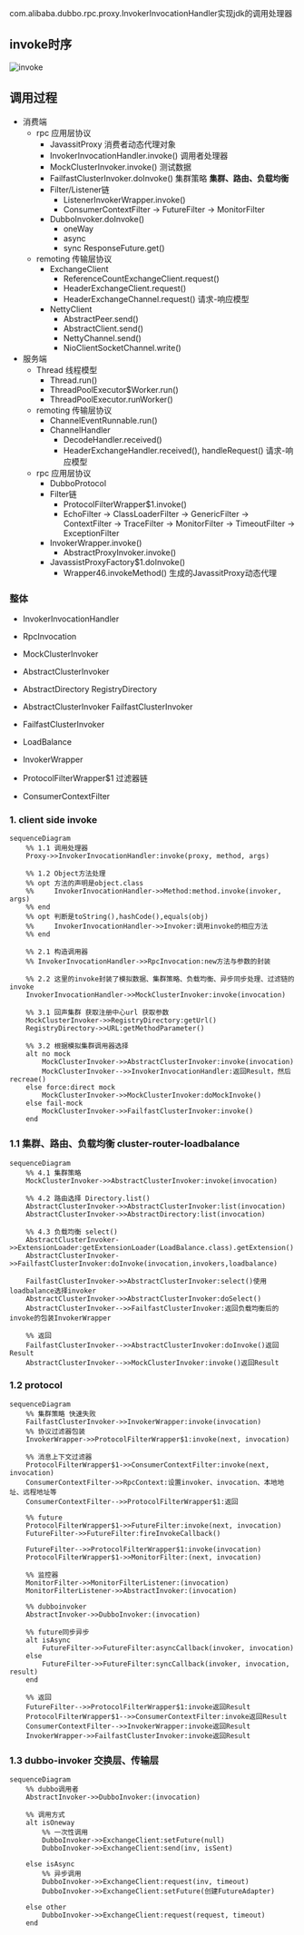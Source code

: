 com.alibaba.dubbo.rpc.proxy.InvokerInvocationHandler实现jdk的调用处理器

## invoke时序
![invoke](../../img/dubbo-consumer-invoke-provider.png)

## 调用过程
* 消费端
  * rpc 应用层协议
    - JavassitProxy 消费者动态代理对象 
    - InvokerInvocationHandler.invoke() 调用者处理器
    - MockClusterInvoker.invoke()  测试数据
    - FailfastClusterInvoker.doInvoke() 集群策略 **集群、路由、负载均衡**
    - Filter/Listener链 
      - ListenerInvokerWrapper.invoke()
      - ConsumerContextFilter -> FutureFilter -> MonitorFilter
    - DubboInvoker.doInvoke()
      - oneWay
      - async
      - sync ResponseFuture.get()
  * remoting 传输层协议
    - ExchangeClient
      - ReferenceCountExchangeClient.request() 
      - HeaderExchangeClient.request() 
      - HeaderExchangeChannel.request() 请求-响应模型
    - NettyClient
      - AbstractPeer.send()
      - AbstractClient.send()
      - NettyChannel.send()
      - NioClientSocketChannel.write()
* 服务端
  * Thread 线程模型
    - Thread.run()
    - ThreadPoolExecutor$Worker.run()
    - ThreadPoolExecutor.runWorker()
  * remoting 传输层协议
    - ChannelEventRunnable.run()
    - ChannelHandler 
      - DecodeHandler.received()
      - HeaderExchangeHandler.received(), handleRequest()  请求-响应模型
  * rpc 应用层协议
    - DubboProtocol
    - Filter链 
      - ProtocolFilterWrapper$1.invoke()
      - EchoFilter -> ClassLoaderFilter -> GenericFilter -> ContextFilter -> TraceFilter -> MonitorFilter -> TimeoutFilter -> ExceptionFilter
    - InvokerWrapper.invoke()
      - AbstractProxyInvoker.invoke()
    - JavassistProxyFactory$1.doInvoke() 
      - Wrapper46.invokeMethod() 生成的JavassitProxy动态代理

### 整体
* InvokerInvocationHandler
* RpcInvocation
* MockClusterInvoker
* AbstractClusterInvoker
* AbstractDirectory RegistryDirectory
* AbstractClusterInvoker FailfastClusterInvoker
* FailfastClusterInvoker
* LoadBalance

* InvokerWrapper
* ProtocolFilterWrapper$1 过滤器链
* ConsumerContextFilter


### 1. client side invoke
```mermaid
sequenceDiagram
    %% 1.1 调用处理器
    Proxy->>InvokerInvocationHandler:invoke(proxy, method, args)
    
    %% 1.2 Object方法处理
    %% opt 方法的声明是object.class
    %%     InvokerInvocationHandler->>Method:method.invoke(invoker, args)
    %% end
    %% opt 判断是toString(),hashCode(),equals(obj)
    %%     InvokerInvocationHandler->>Invoker:调用invoke的相应方法
    %% end
    
    %% 2.1 构造调用器
    %% InvokerInvocationHandler->>RpcInvocation:new方法与参数的封装
    
    %% 2.2 这里的invoke封装了模拟数据、集群策略、负载均衡、异步同步处理、过滤链的invoke
    InvokerInvocationHandler->>MockClusterInvoker:invoke(invocation)
    
    %% 3.1 回声集群 获取注册中心url 获取参数
    MockClusterInvoker->>RegistryDirectory:getUrl()
    RegistryDirectory->>URL:getMethodParameter()
    
    %% 3.2 根据模拟集群调用器选择
    alt no mock
        MockClusterInvoker->>AbstractClusterInvoker:invoke(invocation)
        MockClusterInvoker-->>InvokerInvocationHandler:返回Result，然后recreae()
    else force:direct mock
        MockClusterInvoker->>MockClusterInvoker:doMockInvoke()
    else fail-mock
        MockClusterInvoker->>FailfastClusterInvoker:invoke()
    end 
```

### 1.1 集群、路由、负载均衡 cluster-router-loadbalance
```mermaid
sequenceDiagram
    %% 4.1 集群策略
    MockClusterInvoker->>AbstractClusterInvoker:invoke(invocation)
    
    %% 4.2 路由选择 Directory.list()
    AbstractClusterInvoker->>AbstractClusterInvoker:list(invocation)
    AbstractClusterInvoker->>AbstractDirectory:list(invocation)
    
    %% 4.3 负载均衡 select()
    AbstractClusterInvoker->>ExtensionLoader:getExtensionLoader(LoadBalance.class).getExtension()
    AbstractClusterInvoker->>FailfastClusterInvoker:doInvoke(invocation,invokers,loadbalance)
    
    FailfastClusterInvoker->>AbstractClusterInvoker:select()使用loadbalance选择invoker
    AbstractClusterInvoker->>AbstractClusterInvoker:doSelect()
    AbstractClusterInvoker-->>FailfastClusterInvoker:返回负载均衡后的invoke的包装InvokerWrapper
    
    %% 返回
    FailfastClusterInvoker-->>AbstractClusterInvoker:doInvoke()返回Result
    AbstractClusterInvoker-->>MockClusterInvoker:invoke()返回Result
```

### 1.2 protocol

```mermaid
sequenceDiagram
    %% 集群策略 快速失败
    FailfastClusterInvoker->>InvokerWrapper:invoke(invocation)
    %% 协议过滤器包装
    InvokerWrapper->>ProtocolFilterWrapper$1:invoke(next, invocation)
    
    %% 消息上下文过滤器
    ProtocolFilterWrapper$1->>ConsumerContextFilter:invoke(next, invocation)
    ConsumerContextFilter->>RpcContext:设置invoker、invocation、本地地址、远程地址等
    ConsumerContextFilter-->>ProtocolFilterWrapper$1:返回
    
    %% future
    ProtocolFilterWrapper$1->>FutureFilter:invoke(next, invocation)
    FutureFilter->>FutureFilter:fireInvokeCallback()

    FutureFilter-->>ProtocolFilterWrapper$1:invoke(invocation)
    ProtocolFilterWrapper$1->>MonitorFilter:(next, invocation)
    
    %% 监控器
    MonitorFilter->>MonitorFilterListener:(invocation)
    MonitorFilterListener->>AbstractInvoker:(invocation)

    %% dubboinvoker
    AbstractInvoker->>DubboInvoker:(invocation)
    
    %% future同步异步
    alt isAsync
        FutureFilter->>FutureFilter:asyncCallback(invoker, invocation)
    else
        FutureFilter->>FutureFilter:syncCallback(invoker, invocation, result)
    end

    %% 返回
    FutureFilter-->>ProtocolFilterWrapper$1:invoke返回Result
    ProtocolFilterWrapper$1-->>ConsumerContextFilter:invoke返回Result
    ConsumerContextFilter-->>InvokerWrapper:invoke返回Result
    InvokerWrapper->>FailfastClusterInvoker:invoke返回Result
```

### 1.3 dubbo-invoker 交换层、传输层

```mermaid
sequenceDiagram
    %% dubbo调用者
    AbstractInvoker->>DubboInvoker:(invocation)
    
    %% 调用方式
    alt isOneway
        %% 一次性调用
        DubboInvoker->>ExchangeClient:setFuture(null)
        DubboInvoker->>ExchangeClient:send(inv, isSent)
        
    else isAsync
        %% 异步调用
        DubboInvoker->>ExchangeClient:request(inv, timeout)
        DubboInvoker->>ExchangeClient:setFuture(创建FutureAdapter)
        
    else other
        DubboInvoker->>ExchangeClient:request(request, timeout)
    end
```